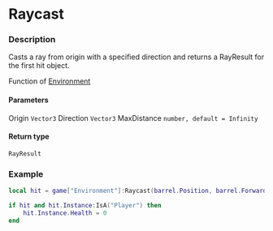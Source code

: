 # Raycast
### Description
Casts a ray from origin with a specified direction and returns a RayResult for the first hit object.

Function of [Environment](/classes/Environment/)

#### Parameters
Origin `Vector3`
Direction `Vector3`
MaxDistance `number, default = Infinity`

#### Return type
`RayResult`

### Example
```lua
local hit = game["Environment"]:Raycast(barrel.Position, barrel.Forward)

if hit and hit.Instance:IsA("Player") then
    hit.Instance.Health = 0
end
```
